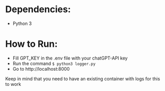 # Dependencies:
 - Python 3

# How to Run:
 - Fill GPT_KEY in the .env file with your chatGPT-API key
 - Run the command `$ python3 logger.py` 
 - Go to http://localhost:8000

Keep in mind that you need to have an existing container with logs for this to work 
